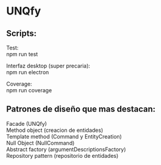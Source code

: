 # UNQfy

Scripts:
--

Test:  
  npm run test  

Interfaz desktop (super precaria):  
  npm run electron  

Coverage:  
  npm run coverage  


Patrones de diseño que mas destacan:  
--

Facade (UNQfy)  
Method object (creacion de entidades)  
Template method (Command y EntityCreation)  
Null Object (NullCommand)  
Abstract factory (argumentDescriptionsFactory)  
Repository pattern (repositorio de entidades)  
